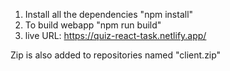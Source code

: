 1. Install all the dependencies "npm install"
2. To build  webapp "npm run build"
3. live URL: https://quiz-react-task.netlify.app/

Zip is also added to repositories named "client.zip"
